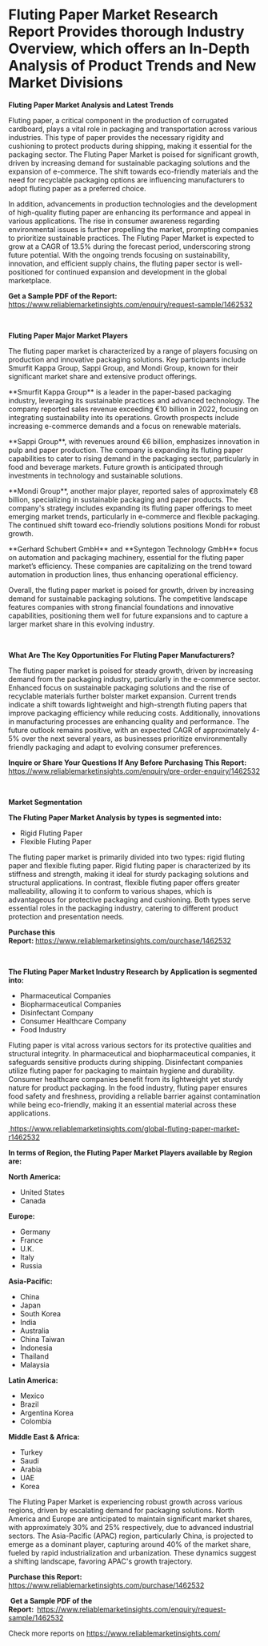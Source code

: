 <p><h1>Fluting Paper Market Research Report Provides thorough Industry Overview, which offers an In-Depth Analysis of Product Trends and New Market Divisions</h1></p><p><strong>Fluting Paper Market Analysis and Latest Trends</strong></p>
<p><p>Fluting paper, a critical component in the production of corrugated cardboard, plays a vital role in packaging and transportation across various industries. This type of paper provides the necessary rigidity and cushioning to protect products during shipping, making it essential for the packaging sector. The Fluting Paper Market is poised for significant growth, driven by increasing demand for sustainable packaging solutions and the expansion of e-commerce. The shift towards eco-friendly materials and the need for recyclable packaging options are influencing manufacturers to adopt fluting paper as a preferred choice. </p><p>In addition, advancements in production technologies and the development of high-quality fluting paper are enhancing its performance and appeal in various applications. The rise in consumer awareness regarding environmental issues is further propelling the market, prompting companies to prioritize sustainable practices. The Fluting Paper Market is expected to grow at a CAGR of 13.5% during the forecast period, underscoring strong future potential. With the ongoing trends focusing on sustainability, innovation, and efficient supply chains, the fluting paper sector is well-positioned for continued expansion and development in the global marketplace.</p></p>
<p><strong>Get a Sample PDF of the Report:&nbsp;</strong> <a href="https://www.reliablemarketinsights.com/enquiry/request-sample/1462532?utm_campaign=2535&utm_medium=2&utm_source=Github&utm_content=ia&utm_term=01042025&utm_id=fluting-paper">https://www.reliablemarketinsights.com/enquiry/request-sample/1462532</a></p>
<p>&nbsp;</p>
<p><strong>Fluting Paper Major Market Players</strong></p>
<p><p>The fluting paper market is characterized by a range of players focusing on production and innovative packaging solutions. Key participants include Smurfit Kappa Group, Sappi Group, and Mondi Group, known for their significant market share and extensive product offerings. </p><p>**Smurfit Kappa Group** is a leader in the paper-based packaging industry, leveraging its sustainable practices and advanced technology. The company reported sales revenue exceeding €10 billion in 2022, focusing on integrating sustainability into its operations. Growth prospects include increasing e-commerce demands and a focus on renewable materials.</p><p>**Sappi Group**, with revenues around €6 billion, emphasizes innovation in pulp and paper production. The company is expanding its fluting paper capabilities to cater to rising demand in the packaging sector, particularly in food and beverage markets. Future growth is anticipated through investments in technology and sustainable solutions.</p><p>**Mondi Group**, another major player, reported sales of approximately €8 billion, specializing in sustainable packaging and paper products. The company's strategy includes expanding its fluting paper offerings to meet emerging market trends, particularly in e-commerce and flexible packaging. The continued shift toward eco-friendly solutions positions Mondi for robust growth.</p><p>**Gerhard Schubert GmbH** and **Syntegon Technology GmbH** focus on automation and packaging machinery, essential for the fluting paper market’s efficiency. These companies are capitalizing on the trend toward automation in production lines, thus enhancing operational efficiency.</p><p>Overall, the fluting paper market is poised for growth, driven by increasing demand for sustainable packaging solutions. The competitive landscape features companies with strong financial foundations and innovative capabilities, positioning them well for future expansions and to capture a larger market share in this evolving industry.</p></p>
<p>&nbsp;</p>
<p><strong>What Are The Key Opportunities For Fluting Paper Manufacturers?</strong></p>
<p><p>The fluting paper market is poised for steady growth, driven by increasing demand from the packaging industry, particularly in the e-commerce sector. Enhanced focus on sustainable packaging solutions and the rise of recyclable materials further bolster market expansion. Current trends indicate a shift towards lightweight and high-strength fluting papers that improve packaging efficiency while reducing costs. Additionally, innovations in manufacturing processes are enhancing quality and performance. The future outlook remains positive, with an expected CAGR of approximately 4-5% over the next several years, as businesses prioritize environmentally friendly packaging and adapt to evolving consumer preferences.</p></p>
<p><strong>Inquire or Share Your Questions If Any Before Purchasing This Report:</strong> <a href="https://www.reliablemarketinsights.com/enquiry/pre-order-enquiry/1462532?utm_campaign=2535&utm_medium=2&utm_source=Github&utm_content=ia&utm_term=01042025&utm_id=fluting-paper">https://www.reliablemarketinsights.com/enquiry/pre-order-enquiry/1462532</a></p>
<p>&nbsp;</p>
<p><strong>Market Segmentation</strong></p>
<p><strong>The Fluting Paper Market Analysis by types is segmented into:</strong></p>
<p><ul><li>Rigid Fluting Paper</li><li>Flexible Fluting Paper</li></ul></p>
<p><p>The fluting paper market is primarily divided into two types: rigid fluting paper and flexible fluting paper. Rigid fluting paper is characterized by its stiffness and strength, making it ideal for sturdy packaging solutions and structural applications. In contrast, flexible fluting paper offers greater malleability, allowing it to conform to various shapes, which is advantageous for protective packaging and cushioning. Both types serve essential roles in the packaging industry, catering to different product protection and presentation needs.</p></p>
<p><strong>Purchase this Report:&nbsp;</strong><a href="https://www.reliablemarketinsights.com/purchase/1462532?utm_campaign=2535&utm_medium=2&utm_source=Github&utm_content=ia&utm_term=01042025&utm_id=fluting-paper">https://www.reliablemarketinsights.com/purchase/1462532</a></p>
<p>&nbsp;</p>
<p><strong>The Fluting Paper Market Industry Research by Application is segmented into:</strong></p>
<p><ul><li>Pharmaceutical Companies</li><li>Biopharmaceutical Companies</li><li>Disinfectant Company</li><li>Consumer Healthcare Company</li><li>Food Industry</li></ul></p>
<p><p>Fluting paper is vital across various sectors for its protective qualities and structural integrity. In pharmaceutical and biopharmaceutical companies, it safeguards sensitive products during shipping. Disinfectant companies utilize fluting paper for packaging to maintain hygiene and durability. Consumer healthcare companies benefit from its lightweight yet sturdy nature for product packaging. In the food industry, fluting paper ensures food safety and freshness, providing a reliable barrier against contamination while being eco-friendly, making it an essential material across these applications.</p></p>
<p><a href="https://www.reliablemarketinsights.com/global-fluting-paper-market-r1462532?utm_campaign=2535&utm_medium=2&utm_source=Github&utm_content=ia&utm_term=01042025&utm_id=fluting-paper">&nbsp;https://www.reliablemarketinsights.com/global-fluting-paper-market-r1462532</a></p>
<p><strong>In terms of Region, the Fluting Paper Market Players available by Region are:</strong></p>
<p>
    <p> <strong> North America: </strong>
        <ul>
            <li>United States</li>
            <li>Canada</li>
        </ul>
        </p> 
    <p> <strong> Europe: </strong>
        <ul>
            <li>Germany</li>
            <li>France</li>
            <li>U.K.</li>
            <li>Italy</li>
            <li>Russia</li>
        </ul>
        </p> 
    <p> <strong> Asia-Pacific: </strong>
        <ul>
            <li>China</li>
            <li>Japan</li>
            <li>South Korea</li>
            <li>India</li>
            <li>Australia</li>
            <li>China Taiwan</li>
            <li>Indonesia</li>
            <li>Thailand</li>
            <li>Malaysia</li>
        </ul>
        </p> 
    <p> <strong> Latin America: </strong>
        <ul>
            <li>Mexico</li>
            <li>Brazil</li>
            <li>Argentina Korea</li>
            <li>Colombia</li>
        </ul>
        </p> 
    <p> <strong> Middle East & Africa: </strong>
        <ul>
            <li>Turkey</li>
            <li>Saudi</li>
            <li>Arabia</li>
            <li>UAE</li>
            <li>Korea</li>
        </ul>
    </p>
    </p>
<p><p>The Fluting Paper Market is experiencing robust growth across various regions, driven by escalating demand for packaging solutions. North America and Europe are anticipated to maintain significant market shares, with approximately 30% and 25% respectively, due to advanced industrial sectors. The Asia-Pacific (APAC) region, particularly China, is projected to emerge as a dominant player, capturing around 40% of the market share, fueled by rapid industrialization and urbanization. These dynamics suggest a shifting landscape, favoring APAC's growth trajectory.</p></p>
<p><strong>Purchase this Report: </strong><a href="https://www.reliablemarketinsights.com/purchase/1462532?utm_campaign=2535&utm_medium=2&utm_source=Github&utm_content=ia&utm_term=01042025&utm_id=fluting-paper">https://www.reliablemarketinsights.com/purchase/1462532</a></p>
<p>&nbsp;<strong>Get a Sample PDF of the Report:&nbsp;&nbsp;</strong><a href="https://www.reliablemarketinsights.com/enquiry/request-sample/1462532?utm_campaign=2535&utm_medium=2&utm_source=Github&utm_content=ia&utm_term=01042025&utm_id=fluting-paper">https://www.reliablemarketinsights.com/enquiry/request-sample/1462532</a></p>
<p><strong></strong></p>
<p>Check more reports on <a href="https://www.reliablemarketinsights.com/?utm_campaign=2535&utm_medium=2&utm_source=Github&utm_content=ia&utm_term=01042025&utm_id=fluting-paper">https://www.reliablemarketinsights.com/</a></p>
